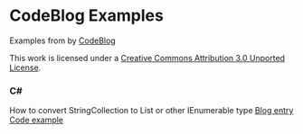 # CodeBlog Examples

Examples from by [CodeBlog](http://codeblog.vurdalakov.net)

This work is licensed under a [Creative Commons Attribution 3.0 Unported License](http://creativecommons.org/licenses/by/3.0/legalcode).

### C#

How to convert StringCollection to List<String> or other IEnumerable<String> type
[Blog entry](http://codeblog.vurdalakov.net/2013/11/how-to-convert-stringcollection-to-list-string-ienumerable.html) [Code example](https://github.com/vurdalakov/codeblog_examples/blob/master/csharp/src/ConsoleApplication1/StringCollection2IEnumerableString.cs)
